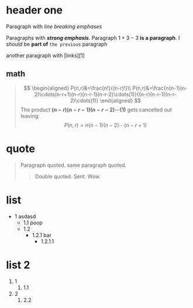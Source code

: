# header one

Paragraph with *line breaking emphases*

Paragraphs with ***strong* *emphasis***.
Paragraph $1+3-3$ **is a paragraph**.
 I *should* be **part of** `the previous` paragraph

another paragraph with [links][1]

## math

> $$
> \begin{aligned}
> P(n,r)&=\frac{n!}{(n-r)!}\\
> P(n,r)&=\frac{n(n-1)(n-2)\cdots(n-r+1)(n-r)(n-r-1)(n-r-2)\cdots(1)}{(n-r)(n-r-1)(n-r-2)\cdots(1)}
> \end{aligned}
> $$
> The product **$(n-r)(n-r-1)(n-r-2)\cdots(1)$** gets cancelled out leaving:
> $$
> P(n,r)=n(n-1)(n-2)\cdots(n-r+1)
> $$

# quote

> Paragraph quoted.
> same paragraph quoted.
> > Double quoted.
> > Sent.
> > Wow.

# list

- 1
  asdasd
  - 1.1
    poop
  - 1.2
    - 1.2.1
      bar
      - 1.2.1.1

# list 2

1. 1
   1. 1.1
2. 2
   1. 2.2

